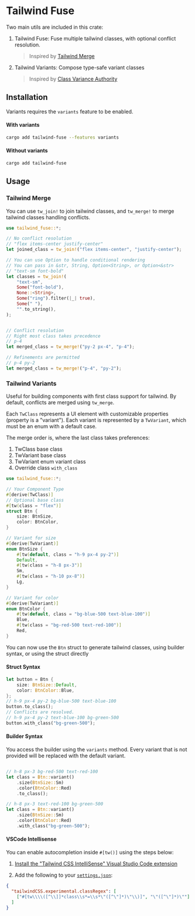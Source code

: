 # Tailwind Fuse 

Two main utils are included in this crate:

1. Tailwind Fuse: Fuse multiple tailwind classes, with optional conflict resolution.
    > Inspired by [Tailwind Merge](https://github.com/dcastil/tailwind-merge)
2. Tailwind Variants: Compose type-safe variant classes
    > Inspired by [Class Variance Authority](https://github.com/joe-bell/cva)


## Installation

Variants requires the `variants` feature to be enabled.

#### With variants
```bash
cargo add tailwind-fuse --features variants
```

#### Without variants
```bash
cargo add tailwind-fuse
```

## Usage

### Tailwind Merge

You can use `tw_join!` to join tailwind classes, and `tw_merge!` to merge tailwind classes handling conflicts.

```rust
use tailwind_fuse::*;

// No conflict resolution
// "flex items-center justify-center"
let joined_class = tw_join!("flex items-center", "justify-center");

// You can use Option to handle conditional rendering
// You can pass in &str, String, Option<String>, or Option<&str>
// "text-sm font-bold"
let classes = tw_join!(
    "text-sm",
    Some("font-bold"),
    None::<String>,
    Some("ring").filter(|_| true),
    Some(" "),
    "".to_string(),
);


// Conflict resolution
// Right most class takes precedence
// p-4
let merged_class = tw_merge!("py-2 px-4", "p-4");

// Refinements are permitted
// p-4 py-2
let merged_class = tw_merge!("p-4", "py-2");

```

### Tailwind Variants

Useful for building components with first class support for tailwind. By default, conflicts are merged using `tw_merge`.

Each `TwClass` represents a UI element with customizable properties (property is a "variant"). Each variant is represented by a `TwVariant`, which must be an enum with a default case.

The merge order is, where the last class takes preferences:
1. TwClass base class
2. TwVariant base class
3. TwVariant enum variant class
4. Override class `with_class`

```rust
use tailwind_fuse::*;

// Your Component Type
#[derive(TwClass)]
// Optional base class
#[tw(class = "flex")]
struct Btn {
    size: BtnSize,
    color: BtnColor,
}

// Variant for size
#[derive(TwVariant)]
enum BtnSize {
    #[tw(default, class = "h-9 px-4 py-2")]
    Default,
    #[tw(class = "h-8 px-3")]
    Sm,
    #[tw(class = "h-10 px-8")]
    Lg,
}

// Variant for color
#[derive(TwVariant)]
enum BtnColor {
    #[tw(default, class = "bg-blue-500 text-blue-100")]
    Blue,
    #[tw(class = "bg-red-500 text-red-100")]
    Red,
}

```

You can now use the `Btn` struct to generate tailwind classes, using builder syntax, or using the struct directly


#### Struct Syntax
```rust
let button = Btn {
    size: BtnSize::Default,
    color: BtnColor::Blue,
};
// h-9 px-4 py-2 bg-blue-500 text-blue-100
button.to_class();
// Conflicts are resolved.
// h-9 px-4 py-2 text-blue-100 bg-green-500
button.with_class("bg-green-500");

```

#### Builder Syntax
You access the builder using the `variants` method. Every variant that is not provided will be replaced with the default variant.

```rust

// h-8 px-3 bg-red-500 text-red-100
let class = Btn::variant()
    .size(BtnSize::Sm)
    .color(BtnColor::Red)
    .to_class();

// h-8 px-3 text-red-100 bg-green-500
let class = Btn::variant()
    .size(BtnSize::Sm)
    .color(BtnColor::Red)
    .with_class("bg-green-500");

```

#### VSCode Intellisense

You can enable autocompletion inside `#[tw()]` using the steps below:

1. [Install the "Tailwind CSS IntelliSense" Visual Studio Code extension](https://marketplace.visualstudio.com/items?itemName=bradlc.vscode-tailwindcss)

2. Add the following to your [`settings.json`](https://code.visualstudio.com/docs/getstarted/settings):

```json
{
  "tailwindCSS.experimental.classRegex": [
    ["#[tw\\\\([^\\]]*class\\s*=\\s*\"([^\"]*)\"\\)]", "\"([^\"]*)\""]
  ]
}
```